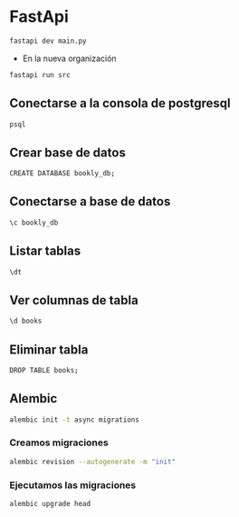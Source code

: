 # FastApi
```bash
fastapi dev main.py
```
- En la nueva organización
```bash
fastapi run src
```
## Conectarse a la consola de postgresql
```bash
psql
```
## Crear base de datos
```bash
CREATE DATABASE bookly_db;
```
## Conectarse a base de datos
```bash
\c bookly_db
```
## Listar tablas
```bash
\dt
```
## Ver columnas de tabla
```bash
\d books
```
## Eliminar tabla
```bash
DROP TABLE books;
```
## Alembic
```bash
alembic init -t async migrations
```
### Creamos migraciones
```bash
alembic revision --autogenerate -m "init"
```
### Ejecutamos las migraciones
```bash
alembic upgrade head
```